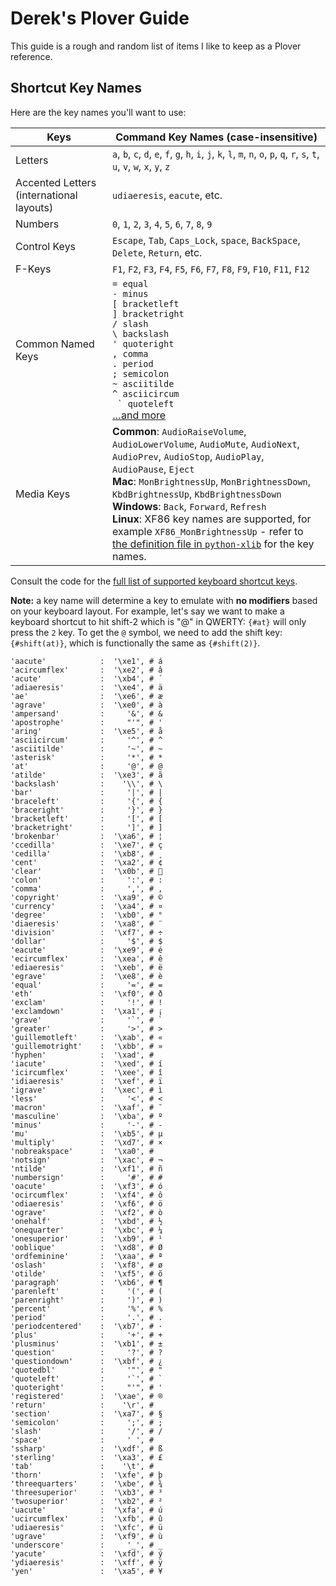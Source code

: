 # Derek's Plover Guide

This guide is a rough and random list of items I like to keep as a Plover
reference.

## Shortcut Key Names

Here are the key names you'll want to use:

| Keys                                     | Command Key Names (case-insensitive)                                                                                                                                                                                                                                                                                                                                                                                                                                                                                        |
| ---------------------------------------- | --------------------------------------------------------------------------------------------------------------------------------------------------------------------------------------------------------------------------------------------------------------------------------------------------------------------------------------------------------------------------------------------------------------------------------------------------------------------------------------------------------------------------- |
| Letters                                  | `a`, `b`, `c`, `d`, `e`, `f`, `g`, `h`, `i`, `j`, `k`, `l`, `m`, `n`, `o`, `p`, `q`, `r`, `s`, `t`, `u`, `v`, `w`, `x`, `y`, `z`                                                                                                                                                                                                                                                                                                                                                                                            |
| Accented Letters (international layouts) | `udiaeresis`, `eacute`, etc.                                                                                                                                                                                                                                                                                                                                                                                                                                                                                                |
| Numbers                                  | `0`, `1`, `2`, `3`, `4`, `5`, `6`, `7`, `8`, `9`                                                                                                                                                                                                                                                                                                                                                                                                                                                                            |
| Control Keys                             | `Escape`, `Tab`, `Caps_Lock`, `space`, `BackSpace`, `Delete`, `Return`, etc.                                                                                                                                                                                                                                                                                                                                                                                                                                                |
| F-Keys                                   | `F1`, `F2`, `F3`, `F4`, `F5`, `F6`, `F7`, `F8`, `F9`, `F10`, `F11`, `F12`                                                                                                                                                                                                                                                                                                                                                                                                                                                   |
| Common Named Keys                        | `= equal`<br />`- minus`<br />`[ bracketleft`<br />`] bracketright`<br />`/ slash`<br />`\ backslash`<br />`' quoteright`<br />`, comma`<br />`. period`<br />`; semicolon`<br />`~ asciitilde`<br />`^ asciicircum`<br />`` ` quoteleft``<br />[…and more](https://github.com/openstenoproject/plover/blob/master/plover/key_combo.py#L21)                                                                                                                                                                                 |
| Media Keys                               | **Common**: `AudioRaiseVolume`, `AudioLowerVolume`, `AudioMute`, `AudioNext`, `AudioPrev`, `AudioStop`, `AudioPlay`, `AudioPause`, `Eject`<br />**Mac**: `MonBrightnessUp`, `MonBrightnessDown`, `KbdBrightnessUp`, `KbdBrightnessDown`<br />**Windows**: `Back`, `Forward`, `Refresh`<br />**Linux**: XF86 key names are supported, for example `XF86_MonBrightnessUp` - refer to [the definition file in `python-xlib`](https://github.com/python-xlib/python-xlib/blob/master/Xlib/keysymdef/xf86.py) for the key names. |

Consult the code for the [full list of supported keyboard shortcut keys](https://github.com/openstenoproject/plover/blob/master/plover/key_combo.py#L21).

**Note:** a key name will determine a key to emulate with **no modifiers** based on your keyboard layout. For example, let's say we want to make a keyboard shortcut to hit shift-2 which is "@" in QWERTY: `{#at}` will only press the `2` key. To get the `@` symbol, we need to add the shift key: `{#shift(at)}`, which is functionally the same as `{#shift(2)}`.

```
'aacute'            :  '\xe1', # á
'acircumflex'       :  '\xe2', # â
'acute'             :  '\xb4', # ´
'adiaeresis'        :  '\xe4', # ä
'ae'                :  '\xe6', # æ
'agrave'            :  '\xe0', # à
'ampersand'         :     '&', # &
'apostrophe'        :     "'", # '
'aring'             :  '\xe5', # å
'asciicircum'       :     '^', # ^
'asciitilde'        :     '~', # ~
'asterisk'          :     '*', # *
'at'                :     '@', # @
'atilde'            :  '\xe3', # ã
'backslash'         :    '\\', # \
'bar'               :     '|', # |
'braceleft'         :     '{', # {
'braceright'        :     '}', # }
'bracketleft'       :     '[', # [
'bracketright'      :     ']', # ]
'brokenbar'         :  '\xa6', # ¦
'ccedilla'          :  '\xe7', # ç
'cedilla'           :  '\xb8', # ¸
'cent'              :  '\xa2', # ¢
'clear'             :  '\x0b', # 
'colon'             :     ':', # :
'comma'             :     ',', # ,
'copyright'         :  '\xa9', # ©
'currency'          :  '\xa4', # ¤
'degree'            :  '\xb0', # °
'diaeresis'         :  '\xa8', # ¨
'division'          :  '\xf7', # ÷
'dollar'            :     '$', # $
'eacute'            :  '\xe9', # é
'ecircumflex'       :  '\xea', # ê
'ediaeresis'        :  '\xeb', # ë
'egrave'            :  '\xe8', # è
'equal'             :     '=', # =
'eth'               :  '\xf0', # ð
'exclam'            :     '!', # !
'exclamdown'        :  '\xa1', # ¡
'grave'             :     '`', # `
'greater'           :     '>', # >
'guillemotleft'     :  '\xab', # «
'guillemotright'    :  '\xbb', # »
'hyphen'            :  '\xad', # ­
'iacute'            :  '\xed', # í
'icircumflex'       :  '\xee', # î
'idiaeresis'        :  '\xef', # ï
'igrave'            :  '\xec', # ì
'less'              :     '<', # <
'macron'            :  '\xaf', # ¯
'masculine'         :  '\xba', # º
'minus'             :     '-', # -
'mu'                :  '\xb5', # µ
'multiply'          :  '\xd7', # ×
'nobreakspace'      :  '\xa0', #  
'notsign'           :  '\xac', # ¬
'ntilde'            :  '\xf1', # ñ
'numbersign'        :     '#', # #
'oacute'            :  '\xf3', # ó
'ocircumflex'       :  '\xf4', # ô
'odiaeresis'        :  '\xf6', # ö
'ograve'            :  '\xf2', # ò
'onehalf'           :  '\xbd', # ½
'onequarter'        :  '\xbc', # ¼
'onesuperior'       :  '\xb9', # ¹
'ooblique'          :  '\xd8', # Ø
'ordfeminine'       :  '\xaa', # ª
'oslash'            :  '\xf8', # ø
'otilde'            :  '\xf5', # õ
'paragraph'         :  '\xb6', # ¶
'parenleft'         :     '(', # (
'parenright'        :     ')', # )
'percent'           :     '%', # %
'period'            :     '.', # .
'periodcentered'    :  '\xb7', # ·
'plus'              :     '+', # +
'plusminus'         :  '\xb1', # ±
'question'          :     '?', # ?
'questiondown'      :  '\xbf', # ¿
'quotedbl'          :     '"', # "
'quoteleft'         :     '`', # `
'quoteright'        :     "'", # '
'registered'        :  '\xae', # ®
'return'            :    '\r', #
'section'           :  '\xa7', # §
'semicolon'         :     ';', # ;
'slash'             :     '/', # /
'space'             :     ' ', #
'ssharp'            :  '\xdf', # ß
'sterling'          :  '\xa3', # £
'tab'               :    '\t', #
'thorn'             :  '\xfe', # þ
'threequarters'     :  '\xbe', # ¾
'threesuperior'     :  '\xb3', # ³
'twosuperior'       :  '\xb2', # ²
'uacute'            :  '\xfa', # ú
'ucircumflex'       :  '\xfb', # û
'udiaeresis'        :  '\xfc', # ü
'ugrave'            :  '\xf9', # ù
'underscore'        :     '_', # _
'yacute'            :  '\xfd', # ý
'ydiaeresis'        :  '\xff', # ÿ
'yen'               :  '\xa5', # ¥
```
